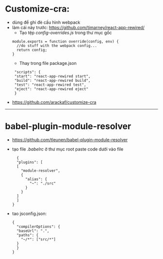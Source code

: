 # Customize-cra:

- dùng để ghi đè cấu hình webpack
- làm cái này trước: https://github.com/timarney/react-app-rewired/
  - Tạo tệp _config-overrides.js_ trong thư mục gốc
  ```
  module.exports = function override(config, env) {
    //do stuff with the webpack config...
    return config;
  }
  ```
  - Thay trong file package.json
  ```
   "scripts": {
   "start": "react-app-rewired start",
   "build": "react-app-rewired build",
   "test": "react-app-rewired test",
   "eject": "react-app-rewired eject"
   }
  ```
- https://github.com/arackaf/customize-cra
<hr>

# babel-plugin-module-resolver

- https://github.com/tleunen/babel-plugin-module-resolver
- tạo file _.babelrc_ ở thư mục root paste code dưới vào file
  ```
  	{
    "plugins": [
  	[
  	  "module-resolver",
  	  {
  		"alias": {
  		  "~": "./src"
  		}
  	  }
  	]
    ]
  }
  ```
- tao jsconfig.json:

  ```
  {
    "compilerOptions": {
  	"baseUrl": ".",
  	"paths": {
  	  "~/*": ["src/*"]
  	}
    }
  }

  ```
